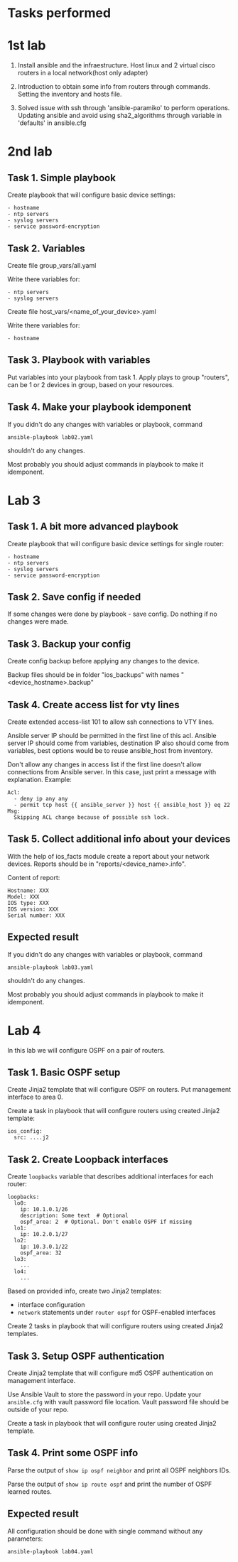 # Tasks performed

# 1st lab
1. Install ansible and the infraestructure. Host linux and 2 virtual cisco routers in a local network(host only adapter)

2. Introduction to obtain some info from routers through commands. Setting the inventory and hosts file. 

3. Solved issue with ssh through 'ansible-paramiko' to perform operations. Updating ansible and avoid using sha2_algorithms through variable in 'defaults' in ansible.cfg

# 2nd lab

## Task 1. Simple playbook

Create playbook that will configure basic device settings:

    - hostname
    - ntp servers
    - syslog servers
    - service password-encryption

## Task 2. Variables

Create file group_vars/all.yaml

Write there variables for:

    - ntp servers
    - syslog servers

Create file host_vars/\<name_of_your_device\>.yaml

Write there variables for:

    - hostname

## Task 3. Playbook with variables

Put variables into your playbook from task 1. Apply plays to group "routers", can be 1 or 2 devices in group, based on your resources.

## Task 4. Make your playbook idemponent

If you didn't do any changes with variables or playbook, command

    ansible-playbook lab02.yaml

shouldn't do any changes.

Most probably you should adjust commands in playbook to make it idemponent.


# Lab 3

## Task 1. A bit more advanced playbook

Create playbook that will configure basic device settings for single router:

    - hostname
    - ntp servers
    - syslog servers
    - service password-encryption

## Task 2. Save config if needed

If some changes were done by playbook - save config. Do nothing if no changes were made.

## Task 3. Backup your config

Create config backup before applying any changes to the device.

Backup files should be in folder "ios_backups" with names "\<device_hostname\>.backup"

## Task 4. Create access list for vty lines

Create extended access-list 101 to allow ssh connections to VTY lines.

Ansible server IP should be permitted in the first line of this acl. Ansible server IP should come from variables, destination IP also should come from variables, best options would be to reuse ansible_host from inventory.

Don't allow any changes in access list if the first line doesn't allow connections from Ansible server. In this case, just print a message with explanation. Example:

    Acl:
      - deny ip any any
      - permit tcp host {{ ansible_server }} host {{ ansible_host }} eq 22
    Msg:
      Skipping ACL change because of possible ssh lock.

## Task 5. Collect additional info about your devices

With the help of ios_facts module create a report about your network devices. Reports should be in "reports/\<device_name\>.info".

Content of report:

    Hostname: XXX
    Model: XXX
    IOS type: XXX
    IOS version: XXX
    Serial number: XXX

## Expected result

If you didn't do any changes with variables or playbook, command

    ansible-playbook lab03.yaml

shouldn't do any changes.

Most probably you should adjust commands in playbook to make it idemponent.


# Lab 4

In this lab we will configure OSPF on a pair of routers.

## Task 1. Basic OSPF setup

Create Jinja2 template that will configure OSPF on routers. Put management interface to area 0.

Create a task in playbook that will configure routers using created Jinja2 template:

    ios_config:
      src: ....j2

## Task 2. Create Loopback interfaces

Create `loopbacks` variable that describes additional interfaces for each router:

    loopbacks:
      lo0:
        ip: 10.1.0.1/26
        description: Some text  # Optional
        ospf_area: 2  # Optional. Don't enable OSPF if missing
      lo1:
        ip: 10.2.0.1/27
      lo2:
        ip: 10.3.0.1/22
        ospf_area: 32
      lo3:
        ...
      lo4:
        ...

Based on provided info, create two Jinja2 templates:
  - interface configuration
  - `network` statements under `router ospf` for OSPF-enabled interfaces

Create 2 tasks in playbook that will configure routers using created Jinja2 templates.

## Task 3. Setup OSPF authentication

Create Jinja2 template that will configure md5 OSPF authentication on management interface.

Use Ansible Vault to store the password in your repo. Update your `ansible.cfg` with vault password file location. Vault password file should be outside of your repo.

Create a task in playbook that will configure router using created Jinja2 template.

## Task 4. Print some OSPF info

Parse the output of `show ip ospf neighbor` and print all OSPF neighbors IDs.

Parse the output of `show ip route ospf` and print the number of OSPF learned routes.

## Expected result

All configuration should be done with single command without any parameters:

    ansible-playbook lab04.yaml

